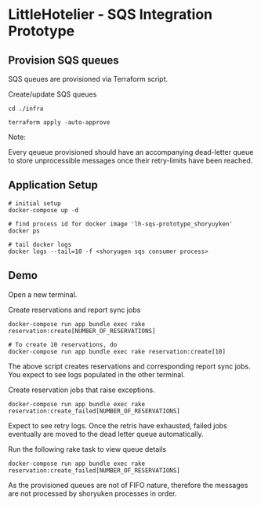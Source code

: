 LittleHotelier - SQS Integration Prototype
==================

## Provision SQS queues

SQS queues are provisioned via Terraform script.

Create/update SQS queues
```
cd ./infra

terraform apply -auto-approve
```

Note:

Every qeueue provisioned should have an accompanying dead-letter queue to store unprocessible messages once their retry-limits have been reached.


## Application Setup
```
# initial setup
docker-compose up -d

# find process id for docker image 'lh-sqs-prototype_shoryuyken'
docker ps

# tail docker logs
docker logs --tail=10 -f <shoryugen sqs consumer process>
```



## Demo

Open a new terminal.

Create reservations and report sync jobs

```
docker-compose run app bundle exec rake reservation:create[NUMBER_OF_RESERVATIONS]

# To create 10 reservations, do
docker-compose run app bundle exec rake reservation:create[10]
```

The above script creates reservations and corresponding report sync jobs. You expect to see logs populated in the other terminal.


Create reservation jobs that raise exceptions.

```
docker-compose run app bundle exec rake reservation:create_failed[NUMBER_OF_RESERVATIONS]
```

Expect to see retry logs. Once the retris have exhausted, failed jobs eventually are moved to the dead letter queue automatically.

Run the following rake task to view queue details

```
docker-compose run app bundle exec rake reservation:create_failed[NUMBER_OF_RESERVATIONS]
```

As the provisioned queues are not of FIFO nature, therefore the messages are not processed by shoryuken processes in order.